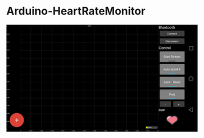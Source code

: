 # Arduino-HeartRateMonitor
![Android App](https://github.com/Abiram-N/Arduino-HeartRateMonitor/blob/master/asset/Screenshot_20190504-134833.png)
